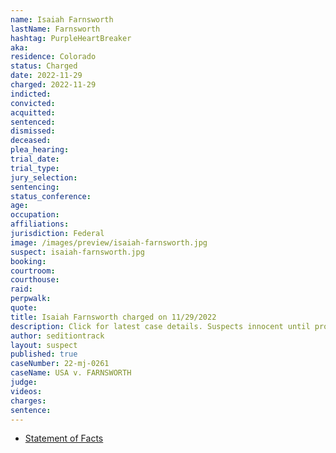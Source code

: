 ```yaml
---
name: Isaiah Farnsworth
lastName: Farnsworth
hashtag: PurpleHeartBreaker
aka:
residence: Colorado
status: Charged
date: 2022-11-29
charged: 2022-11-29
indicted:
convicted:
acquitted:
sentenced:
dismissed:
deceased:
plea_hearing:
trial_date:
trial_type:
jury_selection:
sentencing:
status_conference:
age:
occupation:
affiliations:
jurisdiction: Federal
image: /images/preview/isaiah-farnsworth.jpg
suspect: isaiah-farnsworth.jpg
booking:
courtroom:
courthouse:
raid:
perpwalk:
quote:
title: Isaiah Farnsworth charged on 11/29/2022
description: Click for latest case details. Suspects innocent until proven guilty.
author: seditiontrack
layout: suspect
published: true
caseNumber: 22-mj-0261
caseName: USA v. FARNSWORTH
judge:
videos:
charges:
sentence:
---
```

- [Statement of Facts](https://storage.courtlistener.com/recap/gov.uscourts.dcd.249829/gov.uscourts.dcd.249829.1.1.pdf)
